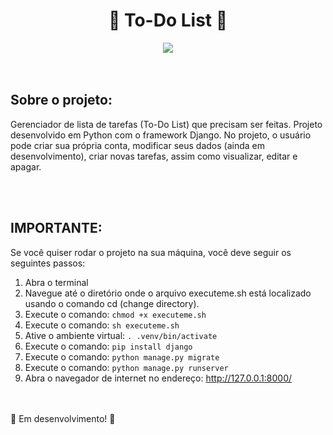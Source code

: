 <div align="center">
    <h1>🐍 To-Do List 🐍</h1>
</div>

<div align="center">
    <a href="https://github.com/romulodeoliveira/To-Do-List-Django/blob/main/LICENSE.md"><img src="https://img.shields.io/github/license/romulodeoliveira/To-Do-List-Django.svg"></a>
</div>

<br>
<br>
<h2>Sobre o projeto:</h2>

Gerenciador de lista de tarefas (To-Do List) que precisam ser feitas. Projeto desenvolvido em Python com o framework Django. No projeto, o usuário pode criar sua própria conta, modificar seus dados (ainda em desenvolvimento), criar novas tarefas, assim como visualizar, editar e apagar.

<br>
<br>
<h2>IMPORTANTE:</h2>

Se você quiser rodar o projeto na sua máquina, você deve seguir os seguintes passos:

<ol>
    <li>Abra o terminal</li>
    <li>Navegue até o diretório onde o arquivo executeme.sh está localizado usando o comando cd (change directory).</li>
    <li>Execute o comando: <code>chmod +x executeme.sh</code></li>
    <li>Execute o comando: <code>sh executeme.sh</code></li>
    <li>Ative o ambiente virtual: <code>. .venv/bin/activate</code></li>
    <li>Execute o comando: <code>pip install django</code></li>
    <li>Execute o comando: <code>python manage.py migrate</code></li>
    <li>Execute o comando: <code>python manage.py runserver</code></li>
    <li>Abra o navegador de internet no endereço: <a href="http://127.0.0.1:8000/">http://127.0.0.1:8000/</a></li>
</ol>

<br>
<br>
🔧 Em desenvolvimento! 🔧
